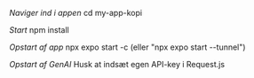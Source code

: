 *Naviger ind i appen*
cd my-app-kopi

*Start*
npm install 

*Opstart af app*
npx expo start -c (eller "npx expo start --tunnel")

*Opstart af GenAI*
Husk at indsæt egen API-key i Request.js